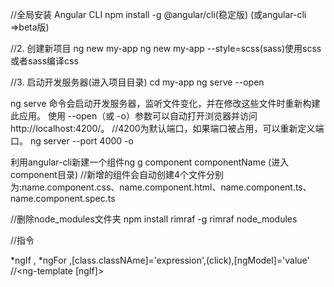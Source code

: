 
//全局安装 Angular CLI 
npm install -g @angular/cli(稳定版)  (或angular-cli     =>beta版)

//2. 创建新项目
ng new my-app
ng new my-app --style=scss(sass)使用scss或者sass编译css

//3. 启动开发服务器(进入项目目录)
cd my-app
ng serve --open

ng serve 命令会启动开发服务器，监听文件变化，并在修改这些文件时重新构建此应用。
使用 --open（或 -o）参数可以自动打开浏览器并访问 http://localhost:4200/。
 //4200为默认端口，如果端口被占用，可以重新定义端口。
 ng server --port 4000 -o


利用angular-cli新建一个组件ng g component componentName  (进入component目录)
//新增的组件会自动创建4个文件分别为:name.component.css、name.component.html、name.component.ts、name.component.spec.ts

//删除node_modules文件夹
npm install rimraf -g
rimraf node_modules



//指令

*ngIf , *ngFor ,[class.classNAme]='expression',(click),[ngModel]='value'
//<ng-template [ngIf]>
